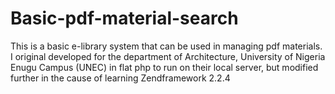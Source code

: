 # Basic-pdf-material-search
This is a basic e-library system that can be used in managing pdf materials. I original developed for the department of Architecture, University of Nigeria Enugu Campus (UNEC) in flat php to run on their local server, but modified further in the cause of learning Zendframework 2.2.4
